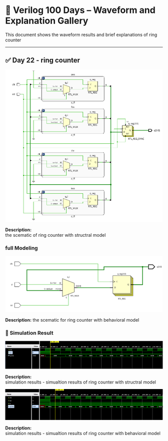
# 📘 Verilog 100 Days – Waveform and Explanation Gallery

This document shows the waveform results and brief explanations of  ring counter

---

## ✅ Day 22 - ring counter

 

![ring counter](./images/ring_schematic.png)

**Description:**  
  the scematic of ring counter with structral model



###  full Modeling

![barrel shifter](./images/ring_behav_schematic.png)

**Description:** 
  the scematic for  ring counter with behavioral model

### 🔬 Simulation Result

![Simulation Waveform](./images/ring_sim.png)

**Description:**  
simulation results - 
simualtion results of ring counter with structral model

![Simulation Waveform](./images/ring_behav_sim.png)

**Description:**  
simulation results - 
simualtion results of ring counter with behavioral model



